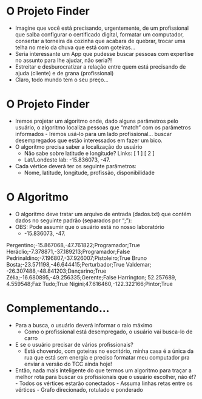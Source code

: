 
# O Projeto Finder

- Imagine que você está precisando, urgentemente, de um profissional
    que saiba configurar o certificado digital, formatar um computador,
    consertar a torneira da cozinha que acabara de quebrar, trocar uma
    telha no meio da chuva que está com goteiras...
- Seria interessante um App que pudesse buscar pessoas com expertise
    no assunto para lhe ajudar, não seria?!
- Estreitar e desburocratizar a relação entre quem está
    precisando de ajuda (cliente) e de grana (profissional)
- Claro, todo mundo tem o seu preço...


# O Projeto Finder

- Iremos projetar um algoritmo onde, dado alguns parâmetros pelo
    usuário, o algoritmo localiza pessoas que “match” com os parâmetros
    informados
       - Iremos usá-lo para um lado profissional... buscar desempregados que estão
          interessados em fazer um bico.
- O algoritmo precisa saber a localização do usuário
    - Não sabe sobre latitude e longitude? Links: [ 1 ] [ 2 ]
    - Lat/Londeste lab: -15.836073, -47.
- Cada vértice deverá ter os seguinte parâmetros:
    - Nome, latitude, longitude, profissão, disponibilidade


# O Algoritmo

- O algoritmo deve tratar um arquivo de entrada (dados.txt) que
    contém dados no seguinte padrão (separados por “;”):
- OBS: Pode assumir que o usuário está no nosso laboratório
    - -15.836073, -47.

Pergentino;-15.867068,-47.761822;Programador;True
Heráclio;-7.378871,-37.189213;Programador;False
Pedrinaldino;-7.196807,-37.926007;Pistoleiro;True
Bruno Bosta;-23.571198,-46.644415;Perturbador;True
Valdemar; -26.307488,-48.841203;Dançarino;True
Zélia;-16.680895,-49.256335;Gerente;False
Harrington; 52.257689, 4.559548;Faz Tudo;True
Nigini;47.616460,-122.322166;Pintor;True


# Complementando...

- Para a busca, o usuário deverá informar o raio máximo
    - Como o profissional está desempregado, o usuário vai busca-lo de carro
- E se o usuário precisar de vários profissionais?
    - Está chovendo, com goteiras no escritório, minha casa é a única da rua que está sem
       energia e preciso formatar meu computador pra enviar a versão do TCC ainda hoje!
- Então, nada mais inteligente do que termos um algoritmo para traçar a
    melhor rota para buscar os profissionais que o usuário escolher, não é!?
       - Todos os vértices estarão conectados
       - Assuma linhas retas entre os vértices
       - Grafo direcionado, rotulado e ponderado


